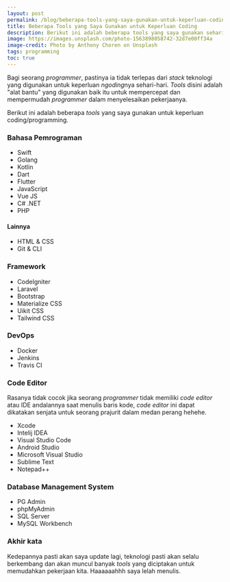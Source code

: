 ```yaml
---
layout: post
permalink: /blog/beberapa-tools-yang-saya-gunakan-untuk-keperluan-coding
title: Beberapa Tools yang Saya Gunakan untuk Keperluan Coding
description: Berikut ini adalah beberapa tools yang saya gunakan sehari-hari
image: https://images.unsplash.com/photo-1563898058742-32d7e00ff34a
image-credit: Photo by Anthony Choren on Unsplash
tags: programming
toc: true
---
```


Bagi seorang *programmer*, pastinya ia tidak terlepas dari *stack* teknologi yang digunakan untuk keperluan *ngoding*nya sehari-hari. *Tools* disini adalah "alat bantu" yang digunakan baik itu untuk mempercepat dan mempermudah *programmer* dalam menyelesaikan pekerjaanya.

Berikut ini adalah beberapa *tools* yang saya gunakan untuk keperluan coding/programming.

### Bahasa Pemrograman

* Swift
* Golang
* Kotlin
* Dart
* Flutter
* JavaScript
* Vue JS
* C# .NET
* PHP

#### Lainnya

* HTML & CSS
* Git & CLI

### Framework

* CodeIgniter
* Laravel
* Bootstrap
* Materialize CSS
* Uikit CSS
* Tailwind CSS

### DevOps

* Docker
* Jenkins
* Travis CI

### Code Editor

Rasanya tidak cocok jika seorang *programmer* tidak memiliki *code editor* atau IDE andalannya saat menulis baris kode, *code editor* ini dapat dikatakan senjata untuk seorang prajurit dalam medan perang hehehe.

* Xcode
* Intelij IDEA
* Visual Studio Code
* Android Studio
* Microsoft Visual Studio
* Sublime Text
* Notepad++

### Database Management System

* PG Admin
* phpMyAdmin
* SQL Server
* MySQL Workbench

### Akhir kata

Kedepannya pasti akan saya update lagi, teknologi pasti akan selalu berkembang dan akan muncul banyak *tools* yang diciptakan untuk memudahkan pekerjaan kita. Haaaaaahhh saya lelah menulis.
